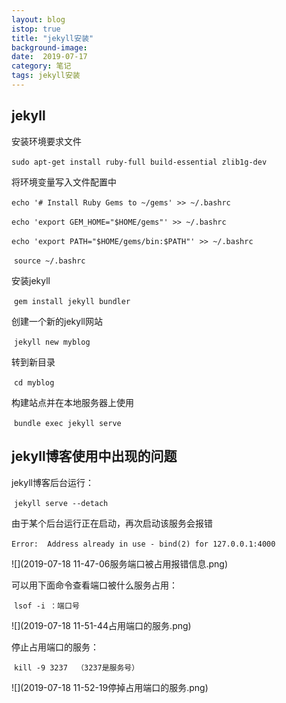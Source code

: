 ```yaml
---
layout: blog
istop: true
title: "jekyll安装"
background-image: 
date:  2019-07-17
category: 笔记
tags: jekyll安装
---
```




## jekyll

安装环境要求文件

​		`sudo apt-get install ruby-full build-essential zlib1g-dev`  

将环境变量写入文件配置中

​	    `echo '# Install Ruby Gems to ~/gems' >> ~/.bashrc`

​		`echo 'export GEM_HOME="$HOME/gems"' >> ~/.bashrc`

​		`echo 'export PATH="$HOME/gems/bin:$PATH"' >> ~/.bashrc`

​		`source ~/.bashrc`

安装jekyll

​		`gem install jekyll bundler`

创建一个新的jekyll网站

​		`jekyll new myblog`

转到新目录

​		`cd myblog`  

构建站点并在本地服务器上使用

​		`bundle exec jekyll serve`

## jekyll博客使用中出现的问题

jekyll博客后台运行：

​	`jekyll serve --detach `

由于某个后台运行正在启动，再次启动该服务会报错

​	`Error:  Address already in use - bind(2) for 127.0.0.1:4000`

![](2019-07-18 11-47-06服务端口被占用报错信息.png)



可以用下面命令查看端口被什么服务占用：

​	`lsof -i ：端口号`

![](2019-07-18 11-51-44占用端口的服务.png)

停止占用端口的服务：

​	`kill -9 3237  （3237是服务号）`

![](2019-07-18 11-52-19停掉占用端口的服务.png)
